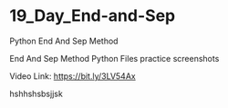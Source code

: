 # 19_Day_End-and-Sep
Python End And Sep Method

End And Sep Method Python Files
practice screenshots

Video Link: https://bit.ly/3LV54Ax

hshhshsbsjjsk
